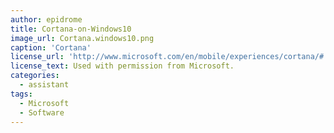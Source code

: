 ```yaml
---
author: epidrome
title: Cortana-on-Windows10
image_url: Cortana.windows10.png
caption: 'Cortana'
license_url: 'http://www.microsoft.com/en/mobile/experiences/cortana/#'
license_text: Used with permission from Microsoft.
categories:
  - assistant
tags:
  - Microsoft
  - Software
---
```

